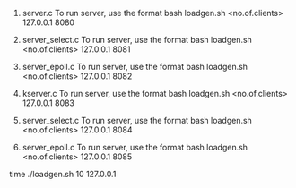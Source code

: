 1. server.c
To run server, use the format
bash loadgen.sh <no.of.clients> 127.0.0.1 8080 

2. server_select.c
To run server, use the format
bash loadgen.sh <no.of.clients> 127.0.0.1 8081 

3. server_epoll.c
To run server, use the format
bash loadgen.sh <no.of.clients> 127.0.0.1 8082 

4. kserver.c
To run server, use the format
bash loadgen.sh <no.of.clients> 127.0.0.1 8083 

5. server_select.c
To run server, use the format
bash loadgen.sh <no.of.clients> 127.0.0.1 8084

6. server_epoll.c
To run server, use the format
bash loadgen.sh <no.of.clients> 127.0.0.1 8085 

time ./loadgen.sh 10 127.0.0.1 <port>